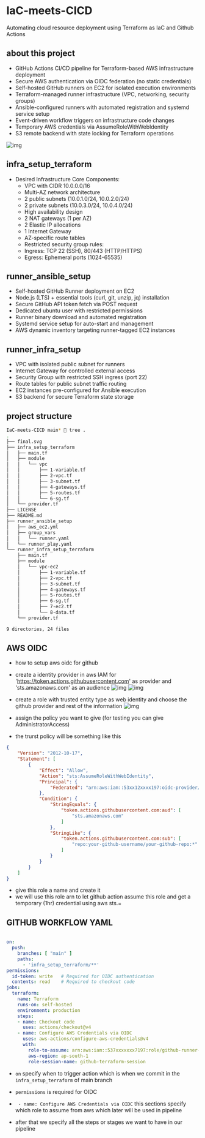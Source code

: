 # IaC-meets-CICD
Automating cloud resource deployment using Terraform as IaC and Github Actions

## about this project
- GitHub Actions CI/CD pipeline for Terraform-based AWS infrastructure deployment
- Secure AWS authentication via OIDC federation (no static credentials)
- Self-hosted GitHub runners on EC2 for isolated execution environments
- Terraform-managed runner infrastructure (VPC, networking, security groups)
- Ansible-configured runners with automated registration and systemd service setup
- Event-driven workflow triggers on infrastructure code changes
- Temporary AWS credentials via AssumeRoleWithWebIdentity
- S3 remote backend with state locking for Terraform operations

![img](https://github.com/luffyxxsenpai/IaC-meets-CICD/blob/main/img/final.svg)


## infra_setup_terraform
- Desired Infrastructure Core Components:
   - VPC with CIDR 10.0.0.0/16
   - Multi-AZ network architecture
    -    2 public subnets (10.0.1.0/24, 10.0.2.0/24)
    -    2 private subnets (10.0.3.0/24, 10.0.4.0/24)
   - High availability design
    -    2 NAT gateways (1 per AZ)
    -    2 Elastic IP allocations
    -    1 Internet Gateway
    -    AZ-specific route tables
    - Restricted security group rules:
     -    Ingress: TCP 22 (SSH), 80/443 (HTTP/HTTPS)
     -   Egress: Ephemeral ports (1024-65535)

## runner_ansible_setup
- Self-hosted GitHub Runner deployment on EC2
- Node.js (LTS) + essential tools (curl, git, unzip, jq) installation
- Secure GitHub API token fetch via POST request
- Dedicated ubuntu user with restricted permissions
- Runner binary download and automated registration
- Systemd service setup for auto-start and management
- AWS dynamic inventory targeting runner-tagged EC2 instances

## runner_infra_setup
- VPC with isolated public subnet for runners
- Internet Gateway for controlled external access
- Security Group with restricted SSH ingress (port 22)
- Route tables for public subnet traffic routing
- EC2 instances pre-configured for Ansible execution
- S3 backend for secure Terraform state storage

## project structure
```bash
IaC-meets-CICD main*​​​ 󱍢 tree .                          
.
├── final.svg
├── infra_setup_terraform
│   ├── main.tf
│   ├── module
│   │   └── vpc
│   │       ├── 1-variable.tf
│   │       ├── 2-vpc.tf
│   │       ├── 3-subnet.tf
│   │       ├── 4-gateways.tf
│   │       ├── 5-routes.tf
│   │       └── 6-sg.tf
│   └── provider.tf
├── LICENSE
├── README.md
├── runner_ansible_setup
│   ├── aws_ec2.yml
│   ├── group_vars
│   │   └── runner.yaml
│   └── runner_play.yaml
└── runner_infra_setup_terraform
    ├── main.tf
    ├── module
    │   └── vpc-ec2
    │       ├── 1-variable.tf
    │       ├── 2-vpc.tf
    │       ├── 3-subnet.tf
    │       ├── 4-gateways.tf
    │       ├── 5-routes.tf
    │       ├── 6-sg.tf
    │       ├── 7-ec2.tf
    │       └── 8-data.tf
    └── provider.tf

9 directories, 24 files
```

## AWS OIDC
- how to setup aws oidc for github
- create a identity provider in aws IAM for 'https://token.actions.githubusercontent.com' as provider and 'sts.amazonaws.com' as an audience
![img](https://github.com/luffyxxsenpai/IaC-meets-CICD/blob/main/img/identity.png)
![img](https://github.com/luffyxxsenpai/IaC-meets-CICD/blob/main/img/identity1.png)

- create a role with trusted entity type as web identity and choose the github provider and rest of the information
![img](https://github.com/luffyxxsenpai/IaC-meets-CICD/blob/main/img/role.png)

- assign the policy you want to give (for testing you can give AdministratorAccess)
- the trurst policy will be something like this
```json
{
    "Version": "2012-10-17",
    "Statement": [
        {
            "Effect": "Allow",
            "Action": "sts:AssumeRoleWithWebIdentity",
            "Principal": {
                "Federated": "arn:aws:iam::53xx12xxxx197:oidc-provider/token.actions.githubusercontent.com"
            },
            "Condition": {
                "StringEquals": {
                    "token.actions.githubusercontent.com:aud": [
                        "sts.amazonaws.com"
                    ]
                },
                "StringLike": {
                    "token.actions.githubusercontent.com:sub": [
                        "repo:your-github-username/your-github-repo:*"
                    ]
                }
            }
        }
    ]
}
```
- give this role a name and create it
- we will use this role arn to let github action assume this role and get a temporary (1hr) credential using aws sts.=

## GITHUB WORKFLOW YAML

```yml

on:
  push:
    branches: [ "main" ]
    paths:
      - 'infra_setup_terraform/**'
permissions:
  id-token: write   # Required for OIDC authentication
  contents: read    # Required to checkout code
jobs:
  terraform:
    name: Terraform
    runs-on: self-hosted
    environment: production
    steps:
    - name: Checkout code
      uses: actions/checkout@v4
    - name: Configure AWS Credentials via OIDC
      uses: aws-actions/configure-aws-credentials@v4
      with:
        role-to-assume: arn:aws:iam::537xxxxxxx7197:role/github-runner-terraform-vpc
        aws-region: ap-south-1
        role-session-name: github-terraform-session
```

- `on` specify when to trigger action which is when we commit in the `infra_setup_terraform` of main branch

- `permissions` is required for OIDC 
- ` - name: Configure AWS Credentials via OIDC` this sections specify which role to assume from aws which later will be used in pipeline
- after that we specify all the steps or stages we want to have in our pipeline